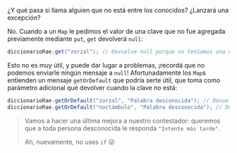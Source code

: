 ¿Y qué pasa si llama alguien que no está entre los conocidos? ¿Lanzará una excepción?

No. Cuando a un `Map` le pedimos el valor de una clave que no fue agregada previamente mediante `put`, `get` devolverá `null`:

```java
diccionarioRae.get("zorzal"); // Devuelve null porque no teníamos una definición para esta palabra
```

Esto no es muy útil, y puede dar lugar a problemas, ¡recordá que no podemos enviarle ningún mensaje a `null`! Afortunadamente los `Map`s entienden un mensaje `getOrDefault` que podría serte útil, que toma como parámetro adicional qué devolver cuando la clave no está: 

```java
diccionarioRae.getOrDefault("zorzal", "Palabra desconocida"); // Devuelve "Palabra desconocida"
diccionarioRae.getOrDefault("noctámbulo", "Palabra desconocida"); // Devuelve "Que anda vagando durante la noche"
```

> Vamos a hacer una última mejora a nuestro contestador: queremos que a toda persona desconocida le responda `"Intente más tarde"`. 
> 
> Ah, nuevamente, no uses `if` :stuck_out_tongue:


